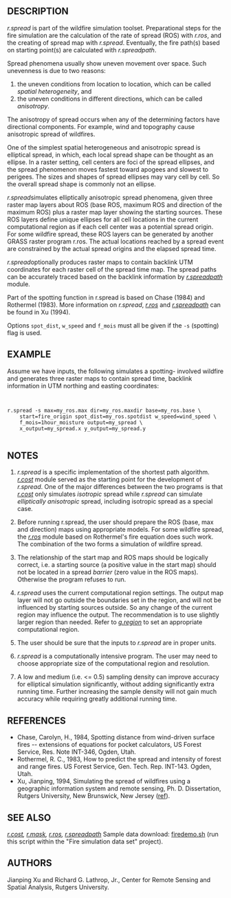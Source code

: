 

## DESCRIPTION

*r.spread* is part of the wildfire simulation toolset. Preparational
steps for the fire simulation are the calculation of the rate of spread (ROS)
with *r.ros*, and the creating of spread map with *r.spread*.
Eventually, the fire path(s) based on starting point(s) are calculated
with *r.spreadpath*.

Spread phenomena usually show uneven movement over space. Such unevenness
is due to two reasons:

1. the uneven conditions from location to location, which can be called
   *spatial heterogeneity*, and
2. the uneven conditions in different directions, which can be called
   *anisotropy*.

The anisotropy of spread occurs when any of the determining factors
have directional components. For example, wind and topography cause anisotropic
spread of wildfires.

One of the simplest spatial heterogeneous and anisotropic spread
is elliptical spread, in which, each local spread shape can be thought
as an ellipse. In a raster setting, cell centers are foci of the spread
ellipses, and the spread phenomenon moves fastest toward apogees and slowest
to perigees. The sizes and shapes of spread ellipses may vary cell by cell.
So the overall spread shape is commonly not an ellipse.

*r.spread*simulates elliptically anisotropic spread phenomena,
given three raster map layers about ROS (base ROS, maximum ROS and direction
of the maximum ROS) plus a raster map layer showing the starting sources.
These ROS layers define unique ellipses for all cell locations in the current
computational region as if each cell center was a potential spread origin.
For some wildfire spread, these ROS layers can be generated by another
GRASS raster program r.ros. The actual locations reached by a spread event
are constrained by the actual spread origins and the elapsed spread time.

*r.spread*optionally produces raster maps to contain backlink
UTM coordinates for each raster cell of the spread time map. The spread
paths can be accurately traced based on the backlink information by
*[r.spreadpath](r.spreadpath.html)* module.

Part of the spotting function in r.spread is based on Chase (1984)
and Rothermel (1983). More information on *r.spread*,
*[r.ros](r.ros.html)* and
*[r.spreadpath](r.spreadpath.html)* can be found in
Xu (1994).

Options `spot_dist`, `w_speed` and `f_mois` must all
be given if the `-s` (spotting) flag is used.

## EXAMPLE

Assume we have inputs, the following simulates a spotting- involved wildfire
and generates three raster maps to contain spread
time, backlink information in UTM northing and easting coordinates:

```


r.spread -s max=my_ros.max dir=my_ros.maxdir base=my_ros.base \
    start=fire_origin spot_dist=my_ros.spotdist w_speed=wind_speed \
    f_mois=1hour_moisture output=my_spread \
    x_output=my_spread.x y_output=my_spread.y


```


## NOTES

1. *r.spread* is a specific implementation of the shortest path
algorithm. *[r.cost](r.cost.html)* module served
as the starting point for the development of *r.spread*.
One of the major differences between the two programs is that
*[r.cost](r.cost.html)* only simulates
*isotropic* spread while *r.spread* can simulate
*elliptically anisotropic* spread, including isotropic spread
as a special case.

2. Before running r.spread, the user should prepare the ROS (base,
max and direction) maps using appropriate models. For some wildfire spread,
the *[r.ros](r.ros.html)* module based on
Rothermel's fire equation does such work.
The combination of the two forms a simulation of wildfire spread.

3. The relationship of the start map and ROS maps should be logically
correct, i.e. a starting source (a positive value in the start map) should
not be located in a spread *barrier* (zero value in the ROS maps).
Otherwise the program refuses to run.

4. *r.spread* uses the current computational region settings. The output
map layer will not go outside the boundaries set in the region, and will
not be influenced by starting sources outside. So any change of the current
region may influence the output. The recommendation is to use slightly
larger region than needed.
Refer to *[g.region](g.region.html)* to set an appropriate
computational region.

5. The user should be sure that the inputs to *r.spread* are
in proper units.

6. *r.spread* is a computationally intensive program. The user may
need to choose appropriate size of the computational region and resolution.

7. A low and medium (i.e. <= 0.5) sampling density can improve
accuracy for elliptical simulation significantly, without adding significantly
extra running time. Further increasing the sample density will not gain
much accuracy while requiring greatly additional running time.

## REFERENCES

* Chase, Carolyn, H., 1984, Spotting distance from wind-driven surface fires
  -- extensions of equations for pocket calculators, US Forest Service, Res.
  Note INT-346, Ogden, Utah.
* Rothermel, R. C., 1983, How to predict the spread and intensity
  of forest and range fires. US Forest Service, Gen. Tech. Rep. INT-143.
  Ogden, Utah.
* Xu, Jianping, 1994, Simulating the spread of wildfires using a
  geographic information system and remote sensing, Ph. D. Dissertation,
  Rutgers University, New Brunswick, New Jersey
  ([ref](https://dl.acm.org/citation.cfm?id=921466)).


## SEE ALSO

*[r.cost](r.cost.html),
[r.mask](r.mask.html),
[r.ros](r.ros.html),
[r.spreadpath](r.spreadpath.html)*
Sample data download: [firedemo.sh](https://grass.osgeo.org/sampledata/firedemo_grass7.sh)
(run this script within the "Fire simulation data set" project).

## AUTHORS

Jianping Xu and Richard G. Lathrop, Jr., Center for Remote Sensing and
Spatial Analysis, Rutgers University.
